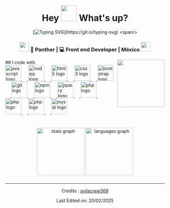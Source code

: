 <h1 align="center"> Hey <img src="https://emojis.slackmojis.com/emojis/images/1577305505/7373/hand_wave.gif?1577305505" width="50" /> What's up?</h1>
<span align="center">

[![Typing SVG](https://readme-typing-svg.herokuapp.com?font=Fira+Code&pause=1000&color=39D353&center=true&random=false&width=435&lines=I+am+Panther;welcome+to+my+Github;Front+End+Developer;Node.js_)](https://git.io/typing-svg)
<span/>

</div>



<div align="center">
<h3><img src="https://media.giphy.com/media/WUlplcMpOCEmTGBtBW/giphy.gif" width="30"> 🙎 Panther | 💻 Front end Developer | México <img src="https://media.giphy.com/media/WUlplcMpOCEmTGBtBW/giphy.gif" width="30"></h3>
</div>
## I code with
<img align="right" height="150" src="https://media1.tenor.com/m/_DOBjnGspYAAAAAC/code-coding.gif"  />

<a href="https://github.com/arshadakl?tab=repositories"> 

<div align="left">
  <img src="https://cdn.jsdelivr.net/gh/devicons/devicon/icons/javascript/javascript-original.svg" height="50" alt="javascript logo"  />
  <img width="15" />
  <img src="https://cdn.jsdelivr.net/gh/devicons/devicon/icons/nodejs/nodejs-original.svg" height="50" alt="nodejs logo"  />
  <img width="15" />
  <img src="https://cdn.jsdelivr.net/gh/devicons/devicon/icons/html5/html5-original.svg" height="50" alt="html5 logo"  />
  <img width="15" />
  <img src="https://cdn.jsdelivr.net/gh/devicons/devicon/icons/css3/css3-original.svg" height="50" alt="css3 logo"  />
  <img width="15" />
  <img src="https://cdn.jsdelivr.net/gh/devicons/devicon/icons/bootstrap/bootstrap-original.svg" height="50" alt="bootstrap logo"  />
  <img width="15" />
  <img src="https://cdn.jsdelivr.net/gh/devicons/devicon/icons/git/git-original.svg" height="50" alt="git logo"  />
  <img width="15" />
  <img src="https://cdn.jsdelivr.net/gh/devicons/devicon/icons/npm/npm-original-wordmark.svg" height="50" alt="npm logo"  />
  <img width="15" />
  <img src="https://cdn.jsdelivr.net/gh/devicons/devicon/icons/jquery/jquery-original.svg" height="50" alt="jquery logo"  />
  <img width="15" />
  <img src="https://cdn.jsdelivr.net/gh/devicons/devicon/icons/php/php-original.svg" height="50" alt="php logo"  />
  <img width="15" />
  <img src="https://cdn.jsdelivr.net/gh/devicons/devicon/icons/python/python-original.svg" height="50" alt="php logo"  />
  <img width="15" />
  <img src="https://cdn.jsdelivr.net/gh/devicons/devicon/icons/swift/swift-original.svg" height="50" alt="php logo"  />
  <img width="15" />
  <img src="https://cdn.jsdelivr.net/gh/devicons/devicon/icons/mysql/mysql-original.svg" height="50" alt="mysql logo"  />
</div>
<a/>

###
<br>
<div align="center">
  <img src="https://github-readme-stats.vercel.app/api?username=arshadakl&theme=merko&hide_border=false&include_all_commits=true&count_private=false" height="150" alt="stats graph"  />
  <img src="https://github-readme-stats.vercel.app/api/top-langs/?username=arshadakl&theme=merko&hide_border=false&include_all_commits=true&count_private=false&layout=compact" height="150" alt="languages graph"  />
</div>

###

------
Credits : [avilacrew369](https://github.com/avilacrew369)

Last Edited on: 20/02/2025
